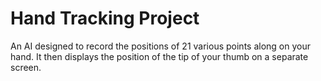 # Hand Tracking Project

An AI designed to record the positions of 21 various points along on your hand. It then displays the position of the tip of your thumb on a separate screen.
